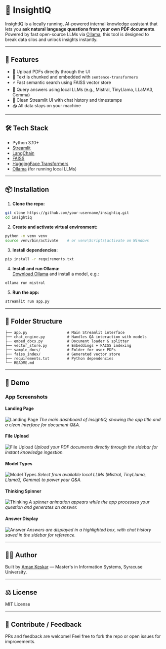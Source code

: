 # 🤖 InsightIQ

InsightIQ is a locally running, AI-powered internal knowledge assistant that lets you **ask natural language questions from your own PDF documents**. Powered by fast open-source LLMs via [Ollama](https://ollama.com), this tool is designed to break data silos and unlock insights instantly.

---

## 🚀 Features

- 📄 Upload PDFs directly through the UI
- 🧠 Text is chunked and embedded with `sentence-transformers`
- ⚡ Fast semantic search using FAISS vector store
- 🤖 Query answers using local LLMs (e.g., Mistral, TinyLlama, LLaMA3, Gemma)
- 💬 Clean Streamlit UI with chat history and timestamps
- 📥 All data stays on your machine

---

## 🛠️ Tech Stack

- Python 3.10+
- [Streamlit](https://streamlit.io)
- [LangChain](https://www.langchain.com/)
- [FAISS](https://github.com/facebookresearch/faiss)
- [HuggingFace Transformers](https://huggingface.co/transformers/)
- [Ollama](https://ollama.com/) (for running local LLMs)

---

## 📦 Installation

1. **Clone the repo:**
```bash
git clone https://github.com/your-username/insightiq.git
cd insightiq
```

2. **Create and activate virtual environment:**
```bash
python -m venv venv
source venv/bin/activate    # or venv\Scripts\activate on Windows
```

3. **Install dependencies:**
```bash
pip install -r requirements.txt
```

4. **Install and run Ollama:**  
[Download Ollama](https://ollama.com/download) and install a model, e.g.:
```bash
ollama run mistral
```

5. **Run the app:**
```bash
streamlit run app.py
```

---

## 📂 Folder Structure
```
├── app.py                  # Main Streamlit interface
├── chat_engine.py          # Handles QA interaction with models
├── embed_docs.py           # Document loader & splitter
├── vector_store.py         # Embeddings + FAISS indexing
├── sample_docs/            # Folder for user PDFs
├── faiss_index/            # Generated vector store
├── requirements.txt        # Python dependencies
└── README.md
```

---

## 📸 Demo

### App Screenshots

#### Landing Page
![Landing Page](Images/Landing_Page.png)
*The main dashboard of InsightIQ, showing the app title and a clean interface for document Q&A.*

#### File Upload
![File Upload](Images/File_Upload.png)
*Upload your PDF documents directly through the sidebar for instant knowledge ingestion.*

#### Model Types
![Model Types](Images/Model_Types.png)
*Select from available local LLMs (Mistral, TinyLlama, Llama3, Gemma) to power your Q&A.*

#### Thinking Spinner
![Thinking](Images/Thinking.png)
*A spinner animation appears while the app processes your question and generates an answer.*

#### Answer Display
![Answer](Images/Answer.png)
*Answers are displayed in a highlighted box, with chat history saved in the sidebar for reference.*

---

## 👨‍💻 Author
Built by [Aman Keskar](https://linkedin.com/in/aman-keskar) — Master's in Information Systems, Syracuse University.

---

## ⚖️ License
MIT License

---

## 🙌 Contribute / Feedback
PRs and feedback are welcome! Feel free to fork the repo or open issues for improvements.
